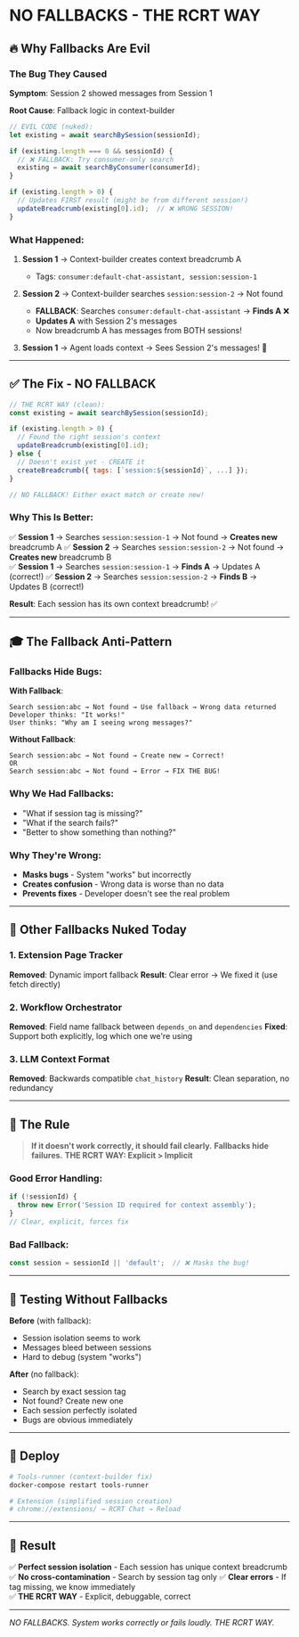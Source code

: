 # NO FALLBACKS - THE RCRT WAY

## 🔥 Why Fallbacks Are Evil

### The Bug They Caused

**Symptom**: Session 2 showed messages from Session 1

**Root Cause**: Fallback logic in context-builder

```javascript
// EVIL CODE (nuked):
let existing = await searchBySession(sessionId);

if (existing.length === 0 && sessionId) {
  // ❌ FALLBACK: Try consumer-only search
  existing = await searchByConsumer(consumerId);
}

if (existing.length > 0) {
  // Updates FIRST result (might be from different session!)
  updateBreadcrumb(existing[0].id);  // ❌ WRONG SESSION!
}
```

### What Happened:

1. **Session 1** → Context-builder creates context breadcrumb A
   - Tags: `consumer:default-chat-assistant, session:session-1`

2. **Session 2** → Context-builder searches `session:session-2` → Not found
   - **FALLBACK**: Searches `consumer:default-chat-assistant` → **Finds A** ❌
   - **Updates A** with Session 2's messages
   - Now breadcrumb A has messages from BOTH sessions!

3. **Session 1** → Agent loads context → Sees Session 2's messages! 🤯

---

## ✅ The Fix - NO FALLBACK

```javascript
// THE RCRT WAY (clean):
const existing = await searchBySession(sessionId);

if (existing.length > 0) {
  // Found the right session's context
  updateBreadcrumb(existing[0].id);
} else {
  // Doesn't exist yet - CREATE it
  createBreadcrumb({ tags: [`session:${sessionId}`, ...] });
}

// NO FALLBACK! Either exact match or create new!
```

### Why This Is Better:

✅ **Session 1** → Searches `session:session-1` → Not found → **Creates new** breadcrumb A
✅ **Session 2** → Searches `session:session-2` → Not found → **Creates new** breadcrumb B  
✅ **Session 1** → Searches `session:session-1` → **Finds A** → Updates A (correct!)
✅ **Session 2** → Searches `session:session-2` → **Finds B** → Updates B (correct!)

**Result**: Each session has its own context breadcrumb! ✅

---

## 🎓 The Fallback Anti-Pattern

### Fallbacks Hide Bugs:

**With Fallback**:
```
Search session:abc → Not found → Use fallback → Wrong data returned
Developer thinks: "It works!"
User thinks: "Why am I seeing wrong messages?"
```

**Without Fallback**:
```
Search session:abc → Not found → Create new → Correct!
OR
Search session:abc → Not found → Error → FIX THE BUG!
```

### Why We Had Fallbacks:

- "What if session tag is missing?"
- "What if the search fails?"
- "Better to show something than nothing?"

### Why They're Wrong:

- **Masks bugs** - System "works" but incorrectly
- **Creates confusion** - Wrong data is worse than no data
- **Prevents fixes** - Developer doesn't see the real problem

---

## 🔧 Other Fallbacks Nuked Today

### 1. Extension Page Tracker
**Removed**: Dynamic import fallback
**Result**: Clear error → We fixed it (use fetch directly)

### 2. Workflow Orchestrator  
**Removed**: Field name fallback between `depends_on` and `dependencies`
**Fixed**: Support both explicitly, log which one we're using

### 3. LLM Context Format
**Removed**: Backwards compatible `chat_history`
**Result**: Clean separation, no redundancy

---

## 📏 The Rule

> **If it doesn't work correctly, it should fail clearly.**
> **Fallbacks hide failures.**
> **THE RCRT WAY: Explicit > Implicit**

### Good Error Handling:
```javascript
if (!sessionId) {
  throw new Error('Session ID required for context assembly');
}
// Clear, explicit, forces fix
```

### Bad Fallback:
```javascript
const session = sessionId || 'default';  // ❌ Masks the bug!
```

---

## 🧪 Testing Without Fallbacks

**Before** (with fallback):
- Session isolation seems to work
- Messages bleed between sessions
- Hard to debug (system "works")

**After** (no fallback):
- Search by exact session tag
- Not found? Create new one
- Each session perfectly isolated
- Bugs are obvious immediately

---

## 🚀 Deploy

```bash
# Tools-runner (context-builder fix)
docker-compose restart tools-runner

# Extension (simplified session creation)
# chrome://extensions/ → RCRT Chat → Reload
```

---

## 🎯 Result

✅ **Perfect session isolation** - Each session has unique context breadcrumb
✅ **No cross-contamination** - Search by session tag only
✅ **Clear errors** - If tag missing, we know immediately  
✅ **THE RCRT WAY** - Explicit, debuggable, correct

---

*NO FALLBACKS. System works correctly or fails loudly. THE RCRT WAY.*


